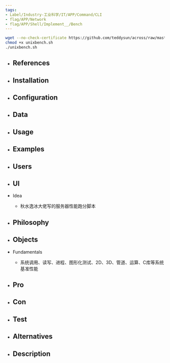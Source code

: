 ```yaml
---
tags:
- Label/Industry-工业科学/IT/APP/Command/CLI
- flag/APP/Network
- flag/APP/Shell/Implement__/Bench
---
```


```bash
wget --no-check-certificate https://github.com/teddysun/across/raw/master/unixbench.sh
chmod +x unixbench.sh
./unixbench.sh
```

- References
    - 

- Installation
    - 

- Configuration
    - 

- Data
    - 

- Usage
    - 

- Examples
    - 

- Users
    - 

- UI
    - 

- Idea
    - 秋水逸冰大佬写的服务器性能跑分脚本

- Philosophy
    - 

- Objects
    - 

- Fundamentals
    - 系统调用、读写、进程、图形化测试、2D、3D、管道、运算、C库等系统基准性能

- Pro
    - 

- Con
    - 

- Test
    - 

- Alternatives
    - 

- Description
    - 
